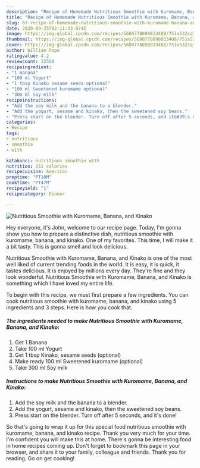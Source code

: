 ```yaml
---
description: "Recipe of Homemade Nutritious Smoothie with Kuromame, Banana, and Kinako"
title: "Recipe of Homemade Nutritious Smoothie with Kuromame, Banana, and Kinako"
slug: 67-recipe-of-homemade-nutritious-smoothie-with-kuromame-banana-and-kinako
date: 2020-09-25T02:11:33.074Z
image: https://img-global.cpcdn.com/recipes/5680778898833408/751x532cq70/nutritious-smoothie-with-kuromame-banana-and-kinako-recipe-main-photo.jpg
thumbnail: https://img-global.cpcdn.com/recipes/5680778898833408/751x532cq70/nutritious-smoothie-with-kuromame-banana-and-kinako-recipe-main-photo.jpg
cover: https://img-global.cpcdn.com/recipes/5680778898833408/751x532cq70/nutritious-smoothie-with-kuromame-banana-and-kinako-recipe-main-photo.jpg
author: William Pope
ratingvalue: 4.2
reviewcount: 32508
recipeingredient:
- "1 Banana"
- "100 ml Yogurt"
- "1 tbsp Kinako sesame seeds optional"
- "100 ml Sweetened kuromame optional"
- "300 ml Soy milk"
recipeinstructions:
- "Add the soy milk and the banana to a blender."
- "Add the yogurt, sesame and kinako, then the sweetened soy beans."
- "Press start on the blender. Turn off after 5 seconds, and it&#39;s done!"
categories:
- Recipe
tags:
- nutritious
- smoothie
- with

katakunci: nutritious smoothie with 
nutrition: 151 calories
recipecuisine: American
preptime: "PT10M"
cooktime: "PT47M"
recipeyield: "1"
recipecategory: Dinner

---
```



![Nutritious Smoothie with Kuromame, Banana, and Kinako](https://img-global.cpcdn.com/recipes/5680778898833408/751x532cq70/nutritious-smoothie-with-kuromame-banana-and-kinako-recipe-main-photo.jpg)

Hey everyone, it's John, welcome to our recipe page. Today, I'm gonna show you how to prepare a distinctive dish, nutritious smoothie with kuromame, banana, and kinako. One of my favorites. This time, I will make it a bit tasty. This is gonna smell and look delicious.

Nutritious Smoothie with Kuromame, Banana, and Kinako is one of the most well liked of current trending foods in the world. It is easy, it is quick, it tastes delicious. It is enjoyed by millions every day. They're fine and they look wonderful. Nutritious Smoothie with Kuromame, Banana, and Kinako is something which I have loved my entire life.




To begin with this recipe, we must first prepare a few ingredients. You can cook nutritious smoothie with kuromame, banana, and kinako using 5 ingredients and 3 steps. Here is how you cook that.

<!--inarticleads1-->

##### The ingredients needed to make Nutritious Smoothie with Kuromame, Banana, and Kinako:

1. Get 1 Banana
1. Take 100 ml Yogurt
1. Get 1 tbsp Kinako, sesame seeds (optional)
1. Make ready 100 ml Sweetened kuromame (optional)
1. Take 300 ml Soy milk




<!--inarticleads2-->

##### Instructions to make Nutritious Smoothie with Kuromame, Banana, and Kinako:

1. Add the soy milk and the banana to a blender.
1. Add the yogurt, sesame and kinako, then the sweetened soy beans.
1. Press start on the blender. Turn off after 5 seconds, and it&#39;s done!




So that's going to wrap it up for this special food nutritious smoothie with kuromame, banana, and kinako recipe. Thank you very much for your time. I'm confident you will make this at home. There's gonna be interesting food in home recipes coming up. Don't forget to bookmark this page in your browser, and share it to your family, colleague and friends. Thank you for reading. Go on get cooking!
